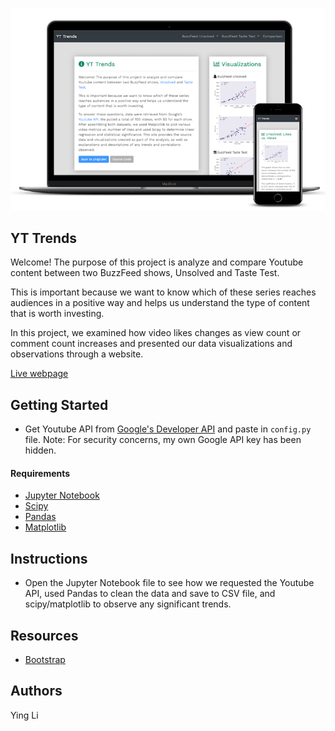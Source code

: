<a href="https://ying-li-python.github.io/web-visualization/" target="_blank"><img src="https://raw.githubusercontent.com/ying-li-python/web-visualization/master/Images/yt_trends_m.png"></a>

## YT Trends
Welcome! The purpose of this project is analyze and compare Youtube content between two BuzzFeed shows, Unsolved and Taste Test.

This is important because we want to know which of these series reaches audiences in a positive way and helps us understand the type of content that is worth investing.

In this project, we examined how video likes changes as view count or comment count increases and presented our data visualizations and observations through a website. 

<a href="https://ying-li-python.github.io/web-visualization/" target="_blank">Live webpage</a>


## Getting Started
- Get Youtube API from [Google's Developer API](https://developers.google.com) and paste in <code>config.py</code> file. Note: For security concerns, my own Google API key has been hidden.

#### Requirements
- [Jupyter Notebook](https://jupyter.org)
- [Scipy](https://www.scipy.org/)
- [Pandas](https://pandas.pydata.org/)
- [Matplotlib](https://matplotlib.org/)

## Instructions
- Open the Jupyter Notebook file to see how we requested the Youtube API, used Pandas to clean the data and save to CSV file, and scipy/matplotlib to observe any significant trends.

## Resources 
- [Bootstrap](https://getbootstrap.com/)

## Authors
Ying Li



